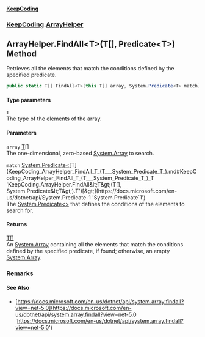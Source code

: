 #### [KeepCoding](index.md 'index')
### [KeepCoding](KeepCoding.md 'KeepCoding').[ArrayHelper](KeepCoding_ArrayHelper.md 'KeepCoding.ArrayHelper')
## ArrayHelper.FindAll&lt;T&gt;(T[], Predicate&lt;T&gt;) Method
Retrieves all the elements that match the conditions defined by the specified predicate.  
```csharp
public static T[] FindAll<T>(this T[] array, System.Predicate<T> match);
```
#### Type parameters
<a name='KeepCoding_ArrayHelper_FindAll_T_(T___System_Predicate_T_)_T'></a>
`T`  
The type of the elements of the array.
  
#### Parameters
<a name='KeepCoding_ArrayHelper_FindAll_T_(T___System_Predicate_T_)_array'></a>
`array` [T](KeepCoding_ArrayHelper_FindAll_T_(T___System_Predicate_T_).md#KeepCoding_ArrayHelper_FindAll_T_(T___System_Predicate_T_)_T 'KeepCoding.ArrayHelper.FindAll&lt;T&gt;(T[], System.Predicate&lt;T&gt;).T')[[]](https://docs.microsoft.com/en-us/dotnet/api/System.Array 'System.Array')  
The one-dimensional, zero-based [System.Array](https://docs.microsoft.com/en-us/dotnet/api/System.Array 'System.Array') to search.
  
<a name='KeepCoding_ArrayHelper_FindAll_T_(T___System_Predicate_T_)_match'></a>
`match` [System.Predicate&lt;](https://docs.microsoft.com/en-us/dotnet/api/System.Predicate-1 'System.Predicate`1')[T](KeepCoding_ArrayHelper_FindAll_T_(T___System_Predicate_T_).md#KeepCoding_ArrayHelper_FindAll_T_(T___System_Predicate_T_)_T 'KeepCoding.ArrayHelper.FindAll&lt;T&gt;(T[], System.Predicate&lt;T&gt;).T')[&gt;](https://docs.microsoft.com/en-us/dotnet/api/System.Predicate-1 'System.Predicate`1')  
The [System.Predicate&lt;&gt;](https://docs.microsoft.com/en-us/dotnet/api/System.Predicate-1 'System.Predicate`1') that defines the conditions of the elements to search for.
  
#### Returns
[T](KeepCoding_ArrayHelper_FindAll_T_(T___System_Predicate_T_).md#KeepCoding_ArrayHelper_FindAll_T_(T___System_Predicate_T_)_T 'KeepCoding.ArrayHelper.FindAll&lt;T&gt;(T[], System.Predicate&lt;T&gt;).T')[[]](https://docs.microsoft.com/en-us/dotnet/api/System.Array 'System.Array')  
An [System.Array](https://docs.microsoft.com/en-us/dotnet/api/System.Array 'System.Array') containing all the elements that match the conditions defined by the specified predicate, if found; otherwise, an empty [System.Array](https://docs.microsoft.com/en-us/dotnet/api/System.Array 'System.Array').
### Remarks
#### See Also
- [https://docs.microsoft.com/en-us/dotnet/api/system.array.findall?view=net-5.0](https://docs.microsoft.com/en-us/dotnet/api/system.array.findall?view=net-5.0 'https://docs.microsoft.com/en-us/dotnet/api/system.array.findall?view=net-5.0')
